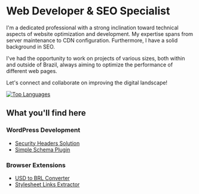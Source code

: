 # Web Developer & SEO Specialist

I'm a dedicated professional with a strong inclination toward technical aspects of website optimization and development. My expertise spans from server maintenance to CDN configuration. Furthermore, I have a solid background in SEO.

I've had the opportunity to work on projects of various sizes, both within and outside of Brazil, always aiming to optimize the performance of different web pages.

Let's connect and collaborate on improving the digital landscape!

[![Top Languages](https://github-readme-stats.vercel.app/api/top-langs/?username=jvpdls)](https://github.com/jvpdls)

## What you'll find here
### WordPress Development
- [Security Headers Solution](https://github.com/jvpdls/wp-security-headers)
- [Simple Schema Plugin](https://github.com/jvpdls/simple-schema-for-wp)

### Browser Extensions
- [USD to BRL Converter](https://github.com/jvpdls/usd-to-brl)
- [Stylesheet Links Extractor](https://github.com/jvpdls/stylesheet-links-extractor)
